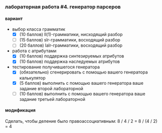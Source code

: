 ### лабораторная работа #4. генератор парсеров

#### вариант
* выбор класса грамматик
    - [x] (10 баллов) ll(1)-грамматики, нисходящий разбор
    - [ ] (15 баллов) slr-грамматики, восходящий разбор
    - [ ] (20 баллов) lalr-грамматики, восходящий разбор
* работа с атрибутами
    - [x] (10 баллов) поддержка синтезируемых атрибутов
    - [x] (10 баллов) поддержка наследуемых атрибутов
* тестирование получившегося генератора
    - [x] (обязательно) сгенерировать с помощью вашего генератора калькулятор
    - [x] (5 баллов) выполнить с помощью вашего генератора ваше задание второй лабораторной
    - [ ] (10 баллов) выполнить с помощью вашего генератора ваше задание третьей лабораторной

#### модификация

Сделать, чтобы деление было правоассоциативным: 8 / 4 / 2 = 8 / (4 / 2) = 4